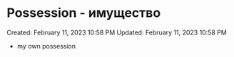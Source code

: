 # Possession - имущество

Created: February 11, 2023 10:58 PM
Updated: February 11, 2023 10:58 PM

- my own possession